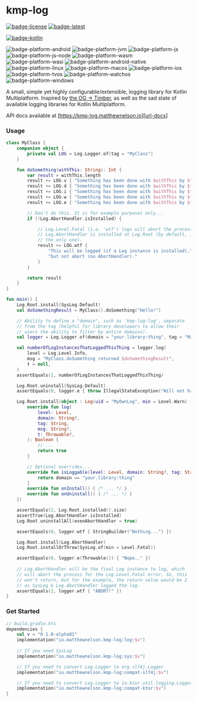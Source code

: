 # kmp-log
[![badge-license]][url-license]
[![badge-latest]][url-latest]

[![badge-kotlin]][url-kotlin]
<!-- TODO: Uncomment when :library:file is re-enabled
[![badge-coroutines]][url-coroutines]
[![badge-kmp-file]][url-kmp-file]
-->

![badge-platform-android]
![badge-platform-jvm]
![badge-platform-js]
![badge-platform-js-node]
![badge-platform-wasm]
![badge-platform-wasi]
![badge-platform-android-native]
![badge-platform-linux]
![badge-platform-macos]
![badge-platform-ios]
![badge-platform-tvos]
![badge-platform-watchos]
![badge-platform-windows]

A small, simple yet highly configurable/extensible, logging library for Kotlin Multiplatform. Inspired 
by [the OG -> Timber][url-timber], as well as the sad state of available logging libraries for Kotlin 
Multiplatform.

API docs available at [https://kmp-log.matthewnelson.io][url-docs]

### Usage

```kotlin
class MyClass {
    companion object {
        private val LOG = Log.Logger.of(tag = "MyClass")
    }

    fun doSomething(withThis: String): Int {
        var result = withThis.length
        result += LOG.v { "Something has been done with $withThis by $this" }
        result += LOG.d { "Something has been done with $withThis by $this" }
        result += LOG.i { "Something has been done with $withThis by $this" }
        result += LOG.w { "Something has been done with $withThis by $this" }
        result += LOG.e { "Something has been done with $withThis by $this" }

        // Don't do this. It is for example purposes only...
        if (!Log.AbortHandler.isInstalled) {

            // Log.Level.Fatal (i.e. 'wtf') logs will abort the process if the
            // Log.AbortHandler is installed at Log.Root (by default, it is
            // the only one).
            result += LOG.wtf {
                "This will be logged (if a Log instance is installed)," +
                "but not abort (no AbortHandler)."
            }
        }

        return result
    }
}

fun main() {
    Log.Root.install(SysLog.Default)
    val doSomethingResult = MyClass().doSomething("Hello!")

    // Ability to define a "domain", such as 'kmp-log:log', separate
    // from the tag (helpful for library developers to allow their
    // users the ability to filter by entire domains).
    val logger = Log.Logger.of(domain = "your.library:thing", tag = "Main")

    val numberOfLogInstancesThatLoggedThisThing = logger.log(
        level = Log.Level.Info,
        msg = "MyClass.doSomething returned $doSomethingResult",
        t = null,
    )
    assertEquals(1, numberOfLogInstancesThatLoggedThisThing)

    Log.Root.uninstall(SysLog.Default)
    assertEquals(0, logger.e { throw IllegalStateException("Will not happen") })

    Log.Root.install(object : Log(uid = "MyOwnLog", min = Level.Warn) {
        override fun log(
            level: Level,
            domain: String?,
            tag: String,
            msg: String?,
            t: Throwable?,
        ): Boolean {
            // ...
            return true
        }

        // Optional overrides...
        override fun isLoggable(level: Level, domain: String?, tag: String): Boolean {
            return domain == "your.library:thing"
        }
        override fun onInstall() { /* ... */ }
        override fun onUninstall() { /* ... */ }
    })

    assertEquals(2, Log.Root.installed().size)
    assertTrue(Log.AbortHandler.isInstalled)
    Log.Root.uninstallAll(evenAbortHandler = true)

    assertEquals(0, logger.wtf { StringBuilder("Nothing...") })

    Log.Root.install(Log.AbortHandler)
    Log.Root.installOrThrow(SysLog.of(min = Level.Fatal))

    assertEquals(0, logger.e(Throwable()) { "Nope.." })
    
    // Log.AbortHandler will be the final Log instance to log, which
    // will abort the process for the Log.Level.Fatal error. So, this
    // won't return, but for the example, the return value would be 2
    // as SysLog & Log.AbortHandler logged the log.
    assertEquals(2, logger.wtf { "ABORT!" })
}
```

### Get Started

<!-- TAG_VERSION -->

```kotlin
// build.gradle.kts
dependencies {
    val v = "0.1.0-alpha01"
    implementation("io.matthewnelson.kmp-log:log:$v")
    
    // If you need SysLog
    implementation("io.matthewnelson.kmp-log:sys:$v")

    // If you need to convert Log.Logger to org.slf4j.Logger
    implementation("io.matthewnelson.kmp-log:compat-slf4j:$v")

    // If you need to convert Log.Logger to io.ktor.util.logging.Logger
    implementation("io.matthewnelson.kmp-log:compat-ktor:$v")
}
```

<!-- TAG_VERSION -->
[badge-latest]: https://img.shields.io/badge/latest--release-0.1.0-alpha01-blue.svg?style=flat
[badge-license]: https://img.shields.io/badge/license-Apache%20License%202.0-blue.svg?style=flat

<!-- TAG_DEPENDENCIES -->
[badge-coroutines]: https://img.shields.io/badge/kotlinx.coroutines-1.10.2-blue.svg?logo=kotlin
[badge-kmp-file]: https://img.shields.io/badge/kmp--file-0.5.1--SNAPSHOT-blue.svg?style=flat
[badge-kotlin]: https://img.shields.io/badge/kotlin-2.2.20-blue.svg?logo=kotlin

<!-- TAG_PLATFORMS -->
[badge-platform-android]: http://img.shields.io/badge/-android-6EDB8D.svg?style=flat
[badge-platform-jvm]: http://img.shields.io/badge/-jvm-DB413D.svg?style=flat
[badge-platform-js]: http://img.shields.io/badge/-js-F8DB5D.svg?style=flat
[badge-platform-js-node]: https://img.shields.io/badge/-nodejs-68a063.svg?style=flat
[badge-platform-linux]: http://img.shields.io/badge/-linux-2D3F6C.svg?style=flat
[badge-platform-macos]: http://img.shields.io/badge/-macos-111111.svg?style=flat
[badge-platform-ios]: http://img.shields.io/badge/-ios-CDCDCD.svg?style=flat
[badge-platform-tvos]: http://img.shields.io/badge/-tvos-808080.svg?style=flat
[badge-platform-watchos]: http://img.shields.io/badge/-watchos-C0C0C0.svg?style=flat
[badge-platform-wasm]: https://img.shields.io/badge/-wasm-624FE8.svg?style=flat
[badge-platform-wasi]: https://img.shields.io/badge/-wasi-18a033.svg?style=flat
[badge-platform-windows]: http://img.shields.io/badge/-windows-4D76CD.svg?style=flat
[badge-platform-android-native]: http://img.shields.io/badge/-android--native-6EDB8D.svg?style=flat

[url-docs]: https://kmp-log.matthewnelson.io
[url-coroutines]: https://github.com/Kotlin/kotlinx.coroutines
[url-kmp-file]: https://github.com/05nelsonm/kmp-file
[url-kotlin]: https://kotlinlang.org
[url-latest]: https://github.com/05nelsonm/kmp-log/releases/latest
[url-license]: https://www.apache.org/licenses/LICENSE-2.0.txt
[url-timber]: https://github.com/JakeWharton/timber
